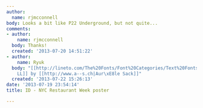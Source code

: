 ```yaml
---
author:
  name: rjmcconnell
body: Looks a bit like P22 Underground, but not quite...
comments:
- author:
    name: rjmcconnell
  body: Thanks!
  created: '2013-07-20 14:51:22'
- author:
    name: Ryuk
  body: "[[http://lineto.com/The%20Fonts/Font%20Categories/Text%20Fonts/Brown|Brown
    LL]] by [[http://www.a--s.ch|Aur\xE8le Sack]]"
  created: '2013-07-22 15:26:13'
date: '2013-07-19 23:54:14'
title: ID - NYC Restaurant Week poster

---
```

